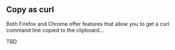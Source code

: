 ## Copy as curl

Both Firefox and Chrome offer features that allow you to get a curl command
line copied to the clipboard...

TBD

